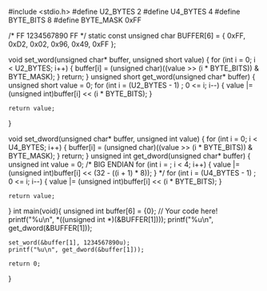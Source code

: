 #include <stdio.h>
#define U2_BYTES 2
#define U4_BYTES 4
#define BYTE_BITS 8
#define BYTE_MASK 0xFF

/* FF 1234567890 FF */
static const unsigned char BUFFER[6] = 
{
    0xFF, 0xD2, 0x02, 0x96, 0x49, 0xFF
};

void set_word(unsigned char* buffer, unsigned short value)
{
    for (int i = 0; i < U2_BYTES; i++) {
        buffer[i] = (unsigned char)((value >> (i * BYTE_BITS)) & BYTE_MASK);
    }
    return;
}
unsigned short get_word(unsigned char* buffer)
{
    unsigned short value = 0;
    for (int i = (U2_BYTES - 1) ; 0 <= i; i--) {
        value |= (unsigned int)buffer[i] << (i * BYTE_BITS);
    }
    
    return value;
}

void set_dword(unsigned char* buffer, unsigned int value)
{
    for (int i = 0; i < U4_BYTES; i++) {
        buffer[i] = (unsigned char)((value >> (i * BYTE_BITS)) & BYTE_MASK);
    }
    return;
}
unsigned int get_dword(unsigned char* buffer)
{
    unsigned int value = 0;
    /* BIG ENDIAN
    for (int i = ; i < 4; i++) {
        value |= (unsigned int)buffer[i] << (32 - ((i + 1) * 8));
    }
    */
    for (int i = (U4_BYTES - 1) ; 0 <= i; i--) {
        value |= (unsigned int)buffer[i] << (i * BYTE_BITS);
    }
    
    return value;
}
int main(void){
    unsigned int buffer[6] = {0};
    // Your code here!
    printf("%u\n", *((unsigned int *)(&BUFFER[1])));
    printf("%u\n", get_dword(&BUFFER[1]));
    
    set_word(&buffer[1], 1234567890u);
    printf("%u\n", get_dword(&buffer[1]));
    
    return 0;
}
